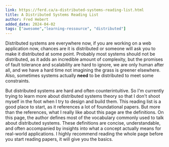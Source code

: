 ```yaml
---
link: https://ferd.ca/a-distributed-systems-reading-list.html
title: A Distributed Systems Reading List
author: Fred Hebert
added_date: 2024-04-02
tags: ["awesome","learning-ressource", "distributed"]
---
```


Distributed systems are everywhere now, if you are working on a web application now, chances are it is distributed or someone will ask you to make it distributed at some point. Probably most systems should not be distributed, as it adds an incredible amount of complexity, but the promises of fault tolerance and scalability are hard to ignore, we are only human after all, and we have a hard time not imagining the grass is greener elsewhere. Also, sometimes systems actually **need** to be distributed to meet some constraints. 


But distributed systems are hard and often counterintuitive. So I'm currently trying to learn more about distributed systems theory so that I don't shoot myself in the foot when I try to design and build them. This reading list is a good place to start, as it references a lot of foundational papers. But more than the references, what I really like about this page are the definitions. On this page, the author defines most of the vocabulary commonly used to talk about distributed systems. These definitions are concise, understandable, and often accompanied by insights into what a concept actually means for real-world applications. I highly recommend reading the whole page before you start reading papers, it will give you the basics.
